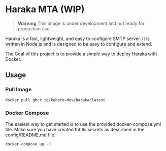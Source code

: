 # Haraka MTA (WIP)

> **Warning**
> This image is under development and not ready for production use.

Haraka is a fast, lightweight, and easy to configure SMTP server. It is written in Node.js and is designed to be easy to configure and extend. 

The Goal of this project is to provide a simple way to deploy Haraka with Docker.

## Usage

### Pull Image 
```bash
docker pull ghcr.io/kubero-dev/haraka:latest
```

### Docker Compose

The easiest way to get started is to use the provided docker-compose.yml file.
Make sure you have created tht tls secrets as described in the config/README.md file.
```bash
docker-compose up -d
```
